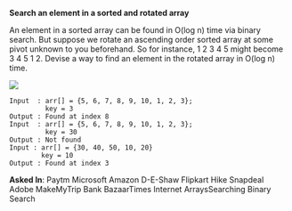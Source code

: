 **Search an element in a sorted and rotated array** 

An element in a sorted array can be found in O(log n) time via binary search. But suppose we rotate an ascending order sorted array at some pivot unknown to you beforehand. So for instance, 1 2 3 4 5 might become 3 4 5 1 2. Devise a way to find an element in the rotated array in O(log n) time.

<img src="https://www.geeksforgeeks.org/wp-content/uploads/2009/08/sortedPivotedArray.gif"/>

    Input  : arr[] = {5, 6, 7, 8, 9, 10, 1, 2, 3};
             key = 3
    Output : Found at index 8
    Input  : arr[] = {5, 6, 7, 8, 9, 10, 1, 2, 3};
             key = 30
    Output : Not found
    Input : arr[] = {30, 40, 50, 10, 20}
            key = 10   
    Output : Found at index 3


**Asked In**: Paytm Microsoft Amazon D-E-Shaw Flipkart Hike Snapdeal Adobe MakeMyTrip Bank BazaarTimes Internet ArraysSearching Binary Search